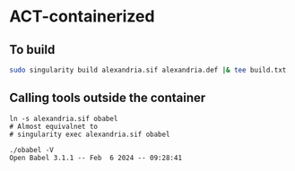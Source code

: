# ACT-containerized

## To build
```bash
sudo singularity build alexandria.sif alexandria.def |& tee build.txt
```

## Calling tools outside the container
```
ln -s alexandria.sif obabel
# Almost equivalnet to
# singularity exec alexandria.sif obabel

./obabel -V
Open Babel 3.1.1 -- Feb  6 2024 -- 09:28:41
```
